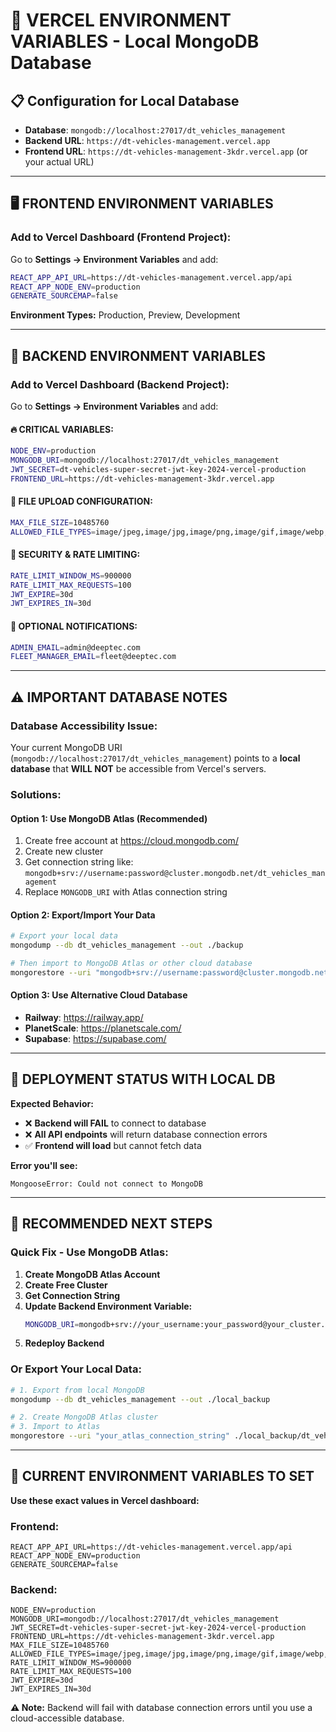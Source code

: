 # 🔐 **VERCEL ENVIRONMENT VARIABLES - Local MongoDB Database**

## 📋 **Configuration for Local Database**
- **Database**: `mongodb://localhost:27017/dt_vehicles_management`
- **Backend URL**: `https://dt-vehicles-management.vercel.app`
- **Frontend URL**: `https://dt-vehicles-management-3kdr.vercel.app` (or your actual URL)

---

## 🖥️ **FRONTEND ENVIRONMENT VARIABLES**

### **Add to Vercel Dashboard (Frontend Project):**
Go to **Settings → Environment Variables** and add:

```bash
REACT_APP_API_URL=https://dt-vehicles-management.vercel.app/api
REACT_APP_NODE_ENV=production
GENERATE_SOURCEMAP=false
```

**Environment Types:** Production, Preview, Development

---

## 🔧 **BACKEND ENVIRONMENT VARIABLES**

### **Add to Vercel Dashboard (Backend Project):**
Go to **Settings → Environment Variables** and add:

#### **🔥 CRITICAL VARIABLES:**
```bash
NODE_ENV=production
MONGODB_URI=mongodb://localhost:27017/dt_vehicles_management
JWT_SECRET=dt-vehicles-super-secret-jwt-key-2024-vercel-production
FRONTEND_URL=https://dt-vehicles-management-3kdr.vercel.app
```

#### **📁 FILE UPLOAD CONFIGURATION:**
```bash
MAX_FILE_SIZE=10485760
ALLOWED_FILE_TYPES=image/jpeg,image/jpg,image/png,image/gif,image/webp,application/pdf
```

#### **🚦 SECURITY & RATE LIMITING:**
```bash
RATE_LIMIT_WINDOW_MS=900000
RATE_LIMIT_MAX_REQUESTS=100
JWT_EXPIRE=30d
JWT_EXPIRES_IN=30d
```

#### **📧 OPTIONAL NOTIFICATIONS:**
```bash
ADMIN_EMAIL=admin@deeptec.com
FLEET_MANAGER_EMAIL=fleet@deeptec.com
```

---

## ⚠️ **IMPORTANT DATABASE NOTES**

### **Database Accessibility Issue:**
Your current MongoDB URI (`mongodb://localhost:27017/dt_vehicles_management`) points to a **local database** that **WILL NOT** be accessible from Vercel's servers.

### **Solutions:**

#### **Option 1: Use MongoDB Atlas (Recommended)**
1. Create free account at https://cloud.mongodb.com/
2. Create new cluster
3. Get connection string like: `mongodb+srv://username:password@cluster.mongodb.net/dt_vehicles_management`
4. Replace `MONGODB_URI` with Atlas connection string

#### **Option 2: Export/Import Your Data**
```bash
# Export your local data
mongodump --db dt_vehicles_management --out ./backup

# Then import to MongoDB Atlas or other cloud database
mongorestore --uri "mongodb+srv://username:password@cluster.mongodb.net/dt_vehicles_management" ./backup/dt_vehicles_management
```

#### **Option 3: Use Alternative Cloud Database**
- **Railway**: https://railway.app/
- **PlanetScale**: https://planetscale.com/
- **Supabase**: https://supabase.com/

---

## 🚨 **DEPLOYMENT STATUS WITH LOCAL DB**

**Expected Behavior:**
- ❌ **Backend will FAIL** to connect to database
- ❌ **All API endpoints** will return database connection errors
- ✅ **Frontend will load** but cannot fetch data

**Error you'll see:**
```
MongooseError: Could not connect to MongoDB
```

---

## 🎯 **RECOMMENDED NEXT STEPS**

### **Quick Fix - Use MongoDB Atlas:**

1. **Create MongoDB Atlas Account**
2. **Create Free Cluster**
3. **Get Connection String**
4. **Update Backend Environment Variable:**
   ```bash
   MONGODB_URI=mongodb+srv://your_username:your_password@your_cluster.mongodb.net/dt_vehicles_management
   ```
5. **Redeploy Backend**

### **Or Export Your Local Data:**
```bash
# 1. Export from local MongoDB
mongodump --db dt_vehicles_management --out ./local_backup

# 2. Create MongoDB Atlas cluster
# 3. Import to Atlas
mongorestore --uri "your_atlas_connection_string" ./local_backup/dt_vehicles_management
```

---

## 🔧 **CURRENT ENVIRONMENT VARIABLES TO SET**

**Use these exact values in Vercel dashboard:**

### **Frontend:**
```
REACT_APP_API_URL=https://dt-vehicles-management.vercel.app/api
REACT_APP_NODE_ENV=production
GENERATE_SOURCEMAP=false
```

### **Backend:**
```
NODE_ENV=production
MONGODB_URI=mongodb://localhost:27017/dt_vehicles_management
JWT_SECRET=dt-vehicles-super-secret-jwt-key-2024-vercel-production
FRONTEND_URL=https://dt-vehicles-management-3kdr.vercel.app
MAX_FILE_SIZE=10485760
ALLOWED_FILE_TYPES=image/jpeg,image/jpg,image/png,image/gif,image/webp,application/pdf
RATE_LIMIT_WINDOW_MS=900000
RATE_LIMIT_MAX_REQUESTS=100
JWT_EXPIRE=30d
JWT_EXPIRES_IN=30d
```

**⚠️ Note:** Backend will fail with database connection errors until you use a cloud-accessible database.
